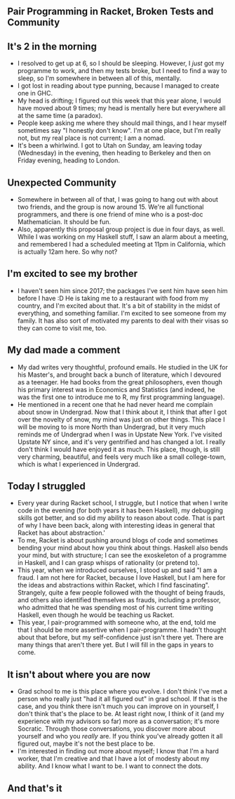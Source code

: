 ## Pair Programming in Racket, Broken Tests and Community

## It's 2 in the morning

- I resolved to get up at 6, so I should be sleeping.
  However, I *just* got my programme to work, and then my tests broke, but I need to find a way
  to sleep, so I'm somewhere in between all of this, mentally.
- I got lost in reading about type punning, because I managed to create one in GHC.
- My head is drifting; I figured out this week that this year alone, I would have moved about 9 times;
  my head is mentally here but everywhere all at the same time (a paradox).
- People keep asking me where they should mail things, and I hear myself sometimes say "I honestly don't know".
  I'm at one place, but I'm really not, but my real place is not current; I am a nomad.
- It's been a whirlwind. I got to Utah on Sunday, am leaving today (Wednesday) in the evening,
  then heading to Berkeley and then on Friday evening, heading to London.
  
## Unexpected Community
- Somewhere in between all of that, I was going to hang out with about two friends, and the 
  group is now around 15. We're all functional programmers, and there is one friend of mine
  who is a post-doc Mathematician. It should be fun.
- Also, apparently this proposal group project is due in four days, as well. While I was working
  on my Haskell stuff, I saw an alarm about a meeting, and remembered I had a scheduled meeting
  at 11pm in California, which is actually 12am here. So why not?
  
## I'm excited to see my brother
- I haven't seen him since 2017; the packages I've sent him have seen him before I have :D
  He is taking me to a restaurant with food from my country, and I'm excited about that.
  It's a bit of stability in the midst of everything, and something familiar. 
  I'm excited to see someone from my family. It has also sort of motivated my parents to deal
  with their visas so they can come to visit me, too.
  
## My dad made a comment
- My dad writes very thoughtful, profound emails. He studied in the UK for his Master's, and brought
  back a bunch of literature, which I devoured as a teenager. He had books from the great philosophers,
  even though his primary interest was in Economics and Statistics (and indeed, he was the first one 
  to introduce me to R, my first programming language). 
- He mentioned in a recent one that he had never heard me complain about snow in Undergrad. Now that I think
  about it, I think that after I got over the novelty of snow, my mind was just on other things. This place
  I will be moving to is more North than Undergrad, but it very much reminds me of Undergrad when I was in
  Upstate New York. I've visited Upstate NY since, and it's very gentrified and has changed a lot. I really
  don't think I would have enjoyed it as much. This place, though, is still very charming, beautiful, and 
  feels very much like a small college-town, which is what I experienced in Undergrad. 
  
## Today I struggled
- Every year during Racket school, I struggle, but I notice that when I write code in the evening (for both
  years it has been Haskell), my debugging skills got better, and so did my ability to reason about code.
  That is part of why I have been back, along with interesting ideas in general that Racket has about abstraction.'
- To me, Racket is about pushing around blogs of code and sometimes bending your mind about how you think about things.
  Haskell also bends your mind, but with structure; I can see the exoskeleton of a programme in Haskell, and I can grasp
  whisps of rationality (or pretend to).
- This year, when we introduced ourselves, I stood up and said "I am a fraud. I am not here for Racket, because I love
  Haskell, but I am here for the ideas and abstractions within Racket, which I find fascinating". Strangely, quite a few
  people followed with the thought of being frauds, and others also identified themselves as frauds, including a professor,
  who admitted that he was spending most of his current time writing Haskell, even though he would be teaching us Racket.
- This year, I pair-programmed with someone who, at the end, told me that I should be more assertive when I pair-programme.
  I hadn't thought about that before, but my self-confidence just isn't there yet. There are many things that
  aren't there yet. But I will fill in the gaps in years to come.
  
## It isn't about where you are now
- Grad school to me is this place where you evolve. I don't think I've met a person who really just "had it all figured out"
  in grad school. If that is the case, and you think there isn't much you can improve on in yourself, I don't think
  that's the place to be. At least right now, I think of it (and my experience with my advisors so far) more as a 
  conversation; it's more Socratic. Through those conversations, you discover more about yourself and who you *really* are.
  If you think you've already gotten it all figured out, maybe it's not the best place to be.
- I'm interested in finding out more about myself; I know that I'm a hard worker, that I'm creative and that I have a lot
  of modesty about my ability. And I know what I want to be. I want to connect the dots.
  
## And that's it
